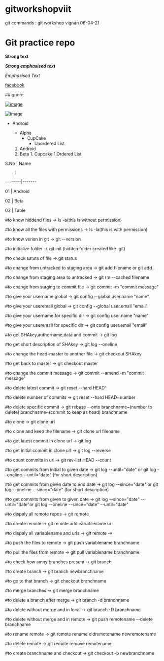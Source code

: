 # gitworkshopviit
git commands : git workshop vignan 06-04-21
# Git practice repo 

**Strong text**

***Strong emphasised text***

*Emphasised Text*

[facebook](www.facebook.com)

##ignore

[![image](https://encrypted-tbn0.gstatic.com/images?q=tbn:ANd9GcT_gQ-dZXXplCmQWbaQHjSzp0UHThNXCrTaTg&usqp=CAU)](https://github.com/yihui/xaringan)

![image](https://github.githubassets.com/images/modules/open_graph/github-mark.png)

* Android
  * Alpha
    * CupCake
      * Unordered List 

  1. Android
    1. Beta
      1. Cupcake
        1.Ordered List  

S.No    |  Name

        |
        
--------|-------

01      | Android

02      | Beta

03      | Table

#to know hiddend files -> ls -a(this is without permission)

#to know all the files with permissions -> ls -la(this is with permission)

#to know verion in git -> git --version

#to initialize folder -> git init (hidden folder created like .git)

#to check satuts of file -> git status

#to change from untracked to staging area -> git add filename or git add .

#to change from staging area to untracked -> git rm --cached filename

#to change from staging to commit file -> git commit -m "commit message"

#to give your username global -> git config --global user.name "name"

#to give your useremail global -> git config --global user.email "email"

#to give your username for specific dir -> git config user.name "name"

#to give your useremail for specific dir -> git config user.email "email"

#to get SHAkey,authorname,data and commit -> git log

#to get short description of SHAkey -> git log --oneline

#to change the head-master to another file -> git checkout SHAkey

#to get back to master -> git checkout master

#to change the commit message -> git commit --amend -m "commit message"

#to delete latest commit -> git reset --hard HEAD^

#to delete number of commits -> git reset --hard HEAD~number

#to delete specific commit -> git rebase --onto branchname~(number to delete) branchname~(commit to keep as head) branchname

#to clone -> git clone url

#to clone and keep the filename -> git clone url filename

#to get latest commit in clone url -> git log

#to get initial commit in clone url -> git log --reverse

#to count commits in url -> git rev-list HEAD --count

#to get commits from initial to given date -> git log --until="date" or git log --oneline --until="date" (for short description)

#to get commits from given date to end date -> git log --since="date" or git log --oneline --since="date" (for short description)

#to get commits from given to given date -> git log --since="date" --until="date"or git log --oneline --since="date" --until="date"

#to dispaly all remote repos -> git remote

#to create remote -> git remote add variablename url

#to dispaly all variablename and urls -> git remote -v

#to push the files to remote -> git push variablename branchname

#to pull the files from remote -> git pull variablename branchname

#to check how amny branches present -> git branch

#to create branch -> git branch newbranchname

#to go to that branch -> git checkout branchname

#to merge branches -> git merge branchname

#to delete a branch after merge -> git branch -d branchname

#to delete without merge and in local -> git branch -D branchname

#to delete without merge and in remote -> git push remotename --delete branchname

#to rename remote -> git remote rename oldremotename newremotename

#to delete remote -> git remote remove remotename

#to create branchname and checkout -> git checkout -b newbranchname

